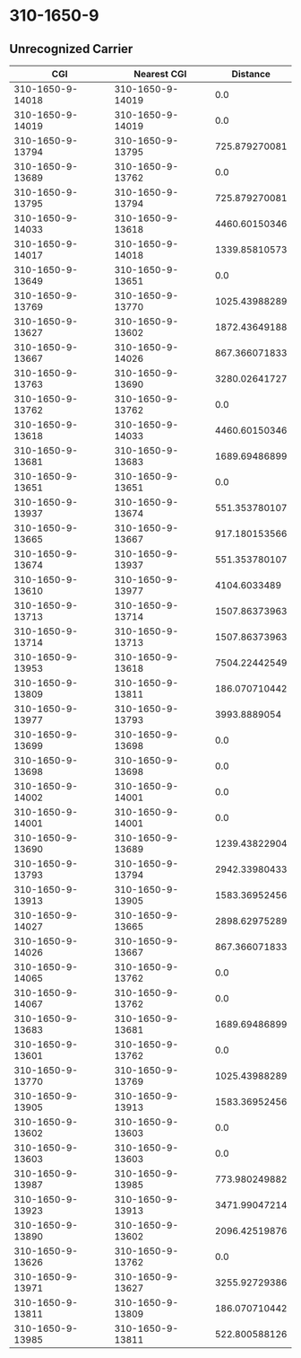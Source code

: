 # 310-1650-9
## Unrecognized Carrier


| CGI | Nearest CGI | Distance |
|-----|-------------|----------|
| 310-1650-9-14018 | 310-1650-9-14019 | 0.0 |
| 310-1650-9-14019 | 310-1650-9-14019 | 0.0 |
| 310-1650-9-13794 | 310-1650-9-13795 | 725.879270081 |
| 310-1650-9-13689 | 310-1650-9-13762 | 0.0 |
| 310-1650-9-13795 | 310-1650-9-13794 | 725.879270081 |
| 310-1650-9-14033 | 310-1650-9-13618 | 4460.60150346 |
| 310-1650-9-14017 | 310-1650-9-14018 | 1339.85810573 |
| 310-1650-9-13649 | 310-1650-9-13651 | 0.0 |
| 310-1650-9-13769 | 310-1650-9-13770 | 1025.43988289 |
| 310-1650-9-13627 | 310-1650-9-13602 | 1872.43649188 |
| 310-1650-9-13667 | 310-1650-9-14026 | 867.366071833 |
| 310-1650-9-13763 | 310-1650-9-13690 | 3280.02641727 |
| 310-1650-9-13762 | 310-1650-9-13762 | 0.0 |
| 310-1650-9-13618 | 310-1650-9-14033 | 4460.60150346 |
| 310-1650-9-13681 | 310-1650-9-13683 | 1689.69486899 |
| 310-1650-9-13651 | 310-1650-9-13651 | 0.0 |
| 310-1650-9-13937 | 310-1650-9-13674 | 551.353780107 |
| 310-1650-9-13665 | 310-1650-9-13667 | 917.180153566 |
| 310-1650-9-13674 | 310-1650-9-13937 | 551.353780107 |
| 310-1650-9-13610 | 310-1650-9-13977 | 4104.6033489 |
| 310-1650-9-13713 | 310-1650-9-13714 | 1507.86373963 |
| 310-1650-9-13714 | 310-1650-9-13713 | 1507.86373963 |
| 310-1650-9-13953 | 310-1650-9-13618 | 7504.22442549 |
| 310-1650-9-13809 | 310-1650-9-13811 | 186.070710442 |
| 310-1650-9-13977 | 310-1650-9-13793 | 3993.8889054 |
| 310-1650-9-13699 | 310-1650-9-13698 | 0.0 |
| 310-1650-9-13698 | 310-1650-9-13698 | 0.0 |
| 310-1650-9-14002 | 310-1650-9-14001 | 0.0 |
| 310-1650-9-14001 | 310-1650-9-14001 | 0.0 |
| 310-1650-9-13690 | 310-1650-9-13689 | 1239.43822904 |
| 310-1650-9-13793 | 310-1650-9-13794 | 2942.33980433 |
| 310-1650-9-13913 | 310-1650-9-13905 | 1583.36952456 |
| 310-1650-9-14027 | 310-1650-9-13665 | 2898.62975289 |
| 310-1650-9-14026 | 310-1650-9-13667 | 867.366071833 |
| 310-1650-9-14065 | 310-1650-9-13762 | 0.0 |
| 310-1650-9-14067 | 310-1650-9-13762 | 0.0 |
| 310-1650-9-13683 | 310-1650-9-13681 | 1689.69486899 |
| 310-1650-9-13601 | 310-1650-9-13762 | 0.0 |
| 310-1650-9-13770 | 310-1650-9-13769 | 1025.43988289 |
| 310-1650-9-13905 | 310-1650-9-13913 | 1583.36952456 |
| 310-1650-9-13602 | 310-1650-9-13603 | 0.0 |
| 310-1650-9-13603 | 310-1650-9-13603 | 0.0 |
| 310-1650-9-13987 | 310-1650-9-13985 | 773.980249882 |
| 310-1650-9-13923 | 310-1650-9-13913 | 3471.99047214 |
| 310-1650-9-13890 | 310-1650-9-13602 | 2096.42519876 |
| 310-1650-9-13626 | 310-1650-9-13762 | 0.0 |
| 310-1650-9-13971 | 310-1650-9-13627 | 3255.92729386 |
| 310-1650-9-13811 | 310-1650-9-13809 | 186.070710442 |
| 310-1650-9-13985 | 310-1650-9-13811 | 522.800588126 |
